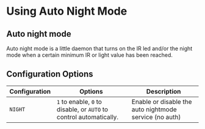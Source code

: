 # Using Auto Night Mode

## Auto night mode

Auto night mode is a little daemon that turns on the IR led and/or the night mode
when a certain minimum IR or light value has been reached.

## Configuration Options

| Configuration            | Options                        | Description |
| ---                      | ---                            | ---         |
| `NIGHT`             | `1` to enable, `0` to disable, or `AUTO` to control automatically. | Enable or disable the auto nightmode service (no auth) |
